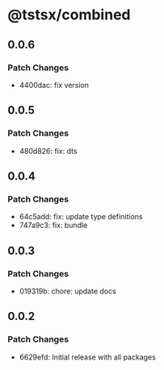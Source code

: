 # @tstsx/combined

## 0.0.6

### Patch Changes

- 4400dac: fix version

## 0.0.5

### Patch Changes

- 480d826: fix: dts

## 0.0.4

### Patch Changes

- 64c5add: fix: update type definitions
- 747a9c3: fix: bundle

## 0.0.3

### Patch Changes

- 019319b: chore: update docs

## 0.0.2

### Patch Changes

- 6629efd: Initial release with all packages
